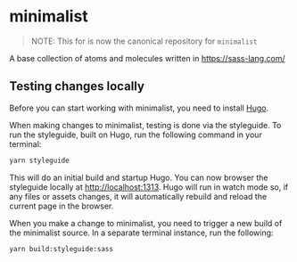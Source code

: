# minimalist

> NOTE: This for is now the canonical repository for `minimalist`

A base collection of atoms and molecules written in https://sass-lang.com/

## Testing changes locally

Before you can start working with minimalist, you need to install [Hugo](https://gohugo.io/getting-started/installing/).

When making changes to minimalist, testing is done via the styleguide. To run the styleguide, built on Hugo, run the following command in your terminal:

```bash
yarn styleguide
```

This will do an initial build and startup Hugo. You can now browser the styleguide locally at [http://localhost:1313](http://localhost:1313). Hugo will run in watch mode so, if any files or assets changes, it will automatically rebuild and reload the current page in the browser.

When you make a change to minimalist, you need to trigger a new build of the minimalist source. In a separate terminal instance, run the following:

```bash
yarn build:styleguide:sass
```
